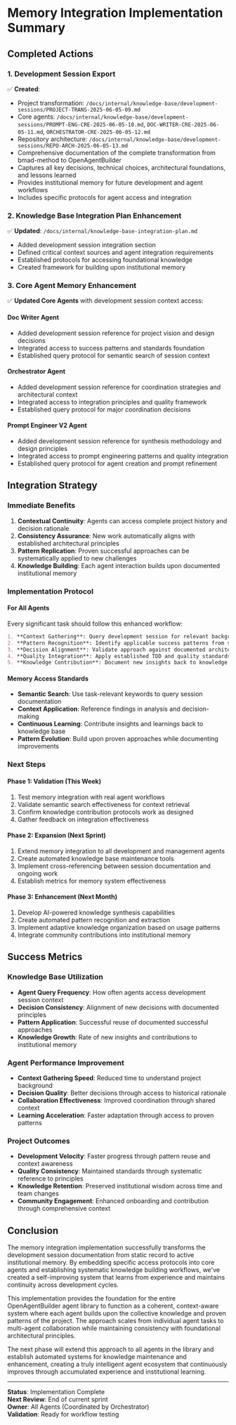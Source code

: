# Memory Integration Implementation Summary

## Completed Actions

### 1. Development Session Export
✅ **Created**: 
- Project transformation: `/docs/internal/knowledge-base/development-sessions/PROJECT-TRANS-2025-06-05-09.md`
- Core agents: `/docs/internal/knowledge-base/development-sessions/PROMPT-ENG-CRE-2025-06-05-10.md`, `DOC-WRITER-CRE-2025-06-05-11.md`, `ORCHESTRATOR-CRE-2025-06-05-12.md`
- Repository architecture: `/docs/internal/knowledge-base/development-sessions/REPO-ARCH-2025-06-05-13.md`
- Comprehensive documentation of the complete transformation from bmad-method to OpenAgentBuilder
- Captures all key decisions, technical choices, architectural foundations, and lessons learned
- Provides institutional memory for future development and agent workflows
- Includes specific protocols for agent access and integration

### 2. Knowledge Base Integration Plan Enhancement
✅ **Updated**: `/docs/internal/knowledge-base-integration-plan.md`
- Added development session integration section
- Defined critical context sources and agent integration requirements
- Established protocols for accessing foundational knowledge
- Created framework for building upon institutional memory

### 3. Core Agent Memory Enhancement
✅ **Updated Core Agents** with development session context access:

#### Doc Writer Agent
- Added development session reference for project vision and design decisions
- Integrated access to success patterns and standards foundation
- Established query protocol for semantic search of session context

#### Orchestrator Agent
- Added development session reference for coordination strategies and architectural context
- Integrated access to integration principles and quality framework
- Established query protocol for major coordination decisions

#### Prompt Engineer V2 Agent
- Added development session reference for synthesis methodology and design principles
- Integrated access to prompt engineering patterns and quality integration
- Established query protocol for agent creation and prompt refinement

## Integration Strategy

### Immediate Benefits
1. **Contextual Continuity**: Agents can access complete project history and decision rationale
2. **Consistency Assurance**: New work automatically aligns with established architectural principles
3. **Pattern Replication**: Proven successful approaches can be systematically applied to new challenges
4. **Knowledge Building**: Each agent interaction builds upon documented institutional memory

### Implementation Protocol

#### For All Agents
Every significant task should follow this enhanced workflow:

```markdown
1. **Context Gathering**: Query development session for relevant background
2. **Pattern Recognition**: Identify applicable success patterns from session documentation
3. **Decision Alignment**: Validate approach against documented architectural principles
4. **Quality Integration**: Apply established TDD and quality standards
5. **Knowledge Contribution**: Document new insights back to knowledge base
```

#### Memory Access Standards
- **Semantic Search**: Use task-relevant keywords to query session documentation
- **Context Application**: Reference findings in analysis and decision-making
- **Continuous Learning**: Contribute insights and learnings back to knowledge base
- **Pattern Evolution**: Build upon proven approaches while documenting improvements

### Next Steps

#### Phase 1: Validation (This Week)
1. Test memory integration with real agent workflows
2. Validate semantic search effectiveness for context retrieval
3. Confirm knowledge contribution protocols work as designed
4. Gather feedback on integration effectiveness

#### Phase 2: Expansion (Next Sprint)
1. Extend memory integration to all development and management agents
2. Create automated knowledge base maintenance tools
3. Implement cross-referencing between session documentation and ongoing work
4. Establish metrics for memory system effectiveness

#### Phase 3: Enhancement (Next Month)
1. Develop AI-powered knowledge synthesis capabilities
2. Create automated pattern recognition and extraction
3. Implement adaptive knowledge organization based on usage patterns
4. Integrate community contributions into institutional memory

## Success Metrics

### Knowledge Base Utilization
- **Agent Query Frequency**: How often agents access development session context
- **Decision Consistency**: Alignment of new decisions with documented principles
- **Pattern Application**: Successful reuse of documented successful approaches
- **Knowledge Growth**: Rate of new insights and contributions to institutional memory

### Agent Performance Improvement
- **Context Gathering Speed**: Reduced time to understand project background
- **Decision Quality**: Better decisions through access to historical rationale
- **Collaboration Effectiveness**: Improved coordination through shared context
- **Learning Acceleration**: Faster adaptation through access to proven patterns

### Project Outcomes
- **Development Velocity**: Faster progress through pattern reuse and context awareness
- **Quality Consistency**: Maintained standards through systematic reference to principles
- **Knowledge Retention**: Preserved institutional wisdom across time and team changes
- **Community Engagement**: Enhanced onboarding and contribution through comprehensive context

## Conclusion

The memory integration implementation successfully transforms the development session documentation from static record to active institutional memory. By embedding specific access protocols into core agents and establishing systematic knowledge building workflows, we've created a self-improving system that learns from experience and maintains continuity across development cycles.

This implementation provides the foundation for the entire OpenAgentBuilder agent library to function as a coherent, context-aware system where each agent builds upon the collective knowledge and proven patterns of the project. The approach scales from individual agent tasks to multi-agent collaboration while maintaining consistency with foundational architectural principles.

The next phase will extend this approach to all agents in the library and establish automated systems for knowledge maintenance and enhancement, creating a truly intelligent agent ecosystem that continuously improves through accumulated experience and institutional learning.

---

**Status**: Implementation Complete  
**Next Review**: End of current sprint  
**Owner**: All Agents (Coordinated by Orchestrator)  
**Validation**: Ready for workflow testing
